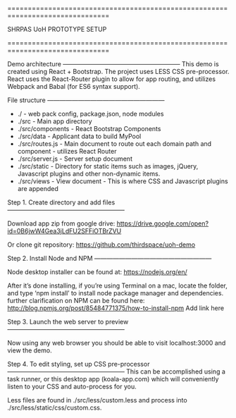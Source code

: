 
===============================================================================

SHRPAS UoH PROTOTYPE SETUP

===============================================================================

Demo architecture 
———————————————————
This demo is created using React + Bootstrap. The project uses LESS CSS pre-processor. React uses the React-Router plugin to allow for app routing, and utilizes Webpack and Babal (for ES6 syntax support).




File structure
———————————————————
- ./                               - web pack config, package.json, node modules
- ./src                            - Main app directory 
- ./src/components                 - React Bootstrap Components
- ./src/data                       - Applicant data to build MyPool
- ./src/routes.js                  - Main document to route out each domain path and component - utilizes React Router
- ./src/server.js		   - Server setup document
- ./src/static		   	   - Directory for static items such as images, jQuery, Javascript plugins and other non-dynamic items.
- ./src/views			   - View document - This is where CSS and Javascript plugins are appended




 
Step 1. Create directory and add files
———————————————————

Download app zip from google drive:
https://drive.google.com/open?id=0B6jwW4Gea3jLdFU2SFFiOTBrZVU

Or clone git repository:
https://github.com/thirdspace/uoh-demo



Step 2. Install Node and NPM
———————————————————

Node desktop installer can be found at:
https://nodejs.org/en/

After it’s done installing, if you’re using Terminal on a mac, locate the folder, and type ‘npm install’ to install node package manager and dependencies. further clarification on NPM can be found here:
http://blog.npmjs.org/post/85484771375/how-to-install-npm
Add link here



Step 3. Launch the web server to preview
———————————————————

Now using any web browser you should be able to visit localhost:3000 and view the demo.



Step 4. To edit styling, set up CSS pre-processor
———————————————————
This can be accomplished using a task runner, or this desktop app (koala-app.com) which will conveniently listen to your CSS and auto-process for you. 

Less files are found in ./src/less/custom.less and process into ./src/less/static/css/custom.css.


